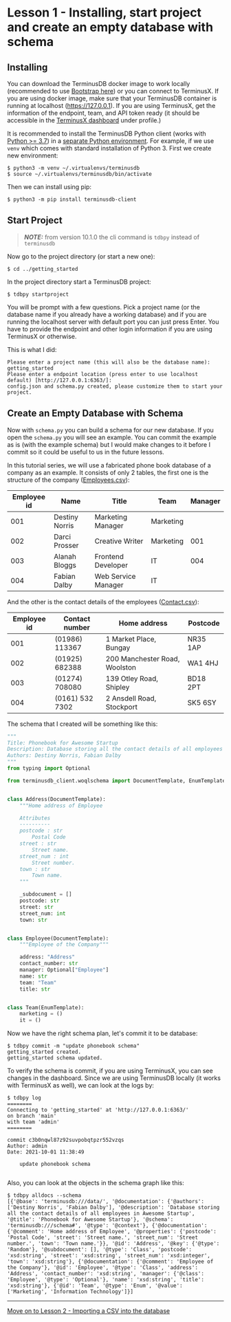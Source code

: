 # Lesson 1 - Installing, start project and create an empty database with schema

## Installing

You can download the TerminusDB docker image to work locally (recommended to use [Bootstrap here](https://github.com/terminusdb/terminusdb-bootstrap)) or you can connect to TerminusX. If you are using docker image, make sure that your TerminusDB container is running at localhost (https://127.0.0.1). If you are using TerminusX, get the information of the endpoint, team, and API token ready (it should be accessible in the [TerminusX dashboard](https://dashboard.terminusdb.com/) under profile.)

It is recommended to install the TerminusDB Python client (works with [Python >= 3.7](https://www.python.org/downloads)) in a [separate Python environment](https://docs.python.org/3/tutorial/venv.html). For example, if we use `venv` which comes with standard installation of Python 3. First we create new environment:

```
$ python3 -m venv ~/.virtualenvs/terminusdb
$ source ~/.virtualenvs/terminusdb/bin/activate
```

Then we can install using pip:

`$ python3 -m pip install terminusdb-client`

## Start Project

> **_NOTE:_** from version 10.1.0 the cli command is `tdbpy` instead of `terminusdb`

Now go to the project directory (or start a new one):

`$ cd ../getting_started`

In the project directory start a TerminusDB project:

`$ tdbpy startproject`

You will be prompt with a few questions. Pick a project name (or the database name if you already have a working database) and if you are running the localhost server with default port you can just press Enter. You have to provide the endpoint and other login information if you are using TerminusX or otherwise.

This is what I did:

```
Please enter a project name (this will also be the database name): getting_started
Please enter a endpoint location (press enter to use localhost default) [http://127.0.0.1:6363/]:
config.json and schema.py created, please customize them to start your project.
```

## Create an Empty Database with Schema

Now with `schema.py` you can build a schema for our new database. If you open the `schema.py` you will see an example. You can commit the example as is (with the example schema) but I would make changes to it before I commit so it could be useful to us in the future lessons.

In this tutorial series, we will use a fabricated phone book database of a company as an example. It consists of only 2 tables, the first one is the structure of the company ([Employees.csv](Employees.csv)):

| Employee id | Name           | Title               | Team        | Manager     |
| ----------- | -------------- | ------------------- | ----------- | ----------- |
| 001         | Destiny Norris | Marketing Manager   | Marketing   |             |
| 002         | Darci Prosser  | Creative Writer     | Marketing   | 001         |
| 003         | Alanah Bloggs  | Frontend Developer  | IT          | 004         |
| 004         | Fabian Dalby   | Web Service Manager | IT          |             |

And the other is the contact details of the employees ([Contact.csv](Contact.csv)):

| Employee id | Contact number  | Home address                  | Postcode |
| ----------- | --------------- | ----------------------------- | -------- |
| 001         | (01986) 113367  | 1 Market Place, Bungay        | NR35 1AP |
| 002         | (01925) 682388  | 200 Manchester Road, Woolston | WA1 4HJ  |
| 003         | (01274) 708080  | 139 Otley Road, Shipley       | BD18 2PT |
| 004         | (0161) 532 7302 | 2 Ansdell Road, Stockport     | SK5 6SY  |

The schema that I created will be something like this:

```python
"""
Title: Phonebook for Awesome Startup
Description: Database storing all the contact details of all employees in Awesome Startup
Authors: Destiny Norris, Fabian Dalby
"""
from typing import Optional

from terminusdb_client.woqlschema import DocumentTemplate, EnumTemplate


class Address(DocumentTemplate):
    """Home address of Employee

    Attributes
    ----------
    postcode : str
        Postal Code
    street : str
        Street name.
    street_num : int
        Street number.
    town : str
        Town name.
    """

    _subdocument = []
    postcode: str
    street: str
    street_num: int
    town: str


class Employee(DocumentTemplate):
    """Employee of the Company"""

    address: "Address"
    contact_number: str
    manager: Optional["Employee"]
    name: str
    team: "Team"
    title: str


class Team(EnumTemplate):
    marketing = ()
    it = ()
```

Now we have the right schema plan, let's commit it to be database:

```
$ tdbpy commit -m "update phonebook schema"
getting_started created.
getting_started schema updated.
```

To verify the schema is commit, if you are using TerminusX, you can see changes in the dashboard. Since we are using TerminusDB locally (it works with TerminusX as well), we can look at the logs by:

```
$ tdbpy log
========
Connecting to 'getting_started' at 'http://127.0.0.1:6363/'
on branch 'main'
with team 'admin'
========

commit c3b0nqwl87z92suvpobqtpzr552vzqs
Author: admin
Date: 2021-10-01 11:38:49

    update phonebook schema


```

Also, you can look at the objects in the schema graph like this:

```
$ tdbpy alldocs --schema
[{'@base': 'terminusdb:///data/', '@documentation': {'@authors': ['Destiny Norris', 'Fabian Dalby'], '@description': 'Database storing all the contact details of all employees in Awesome Startup', '@title': 'Phonebook for Awesome Startup'}, '@schema': 'terminusdb:///schema#', '@type': '@context'}, {'@documentation': {'@comment': 'Home address of Employee', '@properties': {'postcode': 'Postal Code', 'street': 'Street name.', 'street_num': 'Street number.', 'town': 'Town name.'}}, '@id': 'Address', '@key': {'@type': 'Random'}, '@subdocument': [], '@type': 'Class', 'postcode': 'xsd:string', 'street': 'xsd:string', 'street_num': 'xsd:integer', 'town': 'xsd:string'}, {'@documentation': {'@comment': 'Employee of the Company'}, '@id': 'Employee', '@type': 'Class', 'address': 'Address', 'contact_number': 'xsd:string', 'manager': {'@class': 'Employee', '@type': 'Optional'}, 'name': 'xsd:string', 'title': 'xsd:string'}, {'@id': 'Team', '@type': 'Enum', '@value': ['Marketing', 'Information Technology']}]
```

---

[Move on to Lesson 2 - Importing a CSV into the database](lesson_2.md)
